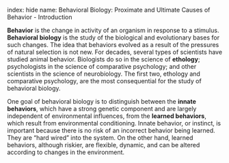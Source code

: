 index: hide
name: Behavioral Biology: Proximate and Ultimate Causes of Behavior - Introduction

 **Behavior** is the change in activity of an organism in response to a stimulus.  **Behavioral biology** is the study of the biological and evolutionary bases for such changes. The idea that behaviors evolved as a result of the pressures of natural selection is not new. For decades, several types of scientists have studied animal behavior. Biologists do so in the science of  **ethology**; psychologists in the science of comparative psychology; and other scientists in the science of neurobiology. The first two, ethology and comparative psychology, are the most consequential for the study of behavioral biology.

One goal of behavioral biology is to distinguish between the  **innate behaviors**, which have a strong genetic component and are largely independent of environmental influences, from the  **learned behaviors**, which result from environmental conditioning. Innate behavior, or instinct, is important because there is no risk of an incorrect behavior being learned. They are “hard wired” into the system. On the other hand, learned behaviors, although riskier, are flexible, dynamic, and can be altered according to changes in the environment.
